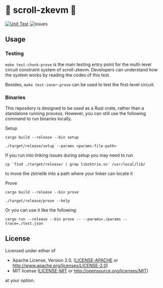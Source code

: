 # 📜 scroll-zkevm 📜
[![Unit Test](https://github.com/scroll-tech/scroll-zkevm/actions/workflows/unit_test.yml/badge.svg)](https://github.com/scroll-tech/scroll-zkevm/actions/workflows/unit_test.yml)
![issues](https://img.shields.io/github/issues/scroll-tech/scroll-zkevm)

## Usage


### Testing

`make test-chunk-prove` is the main testing entry point for the multi-level circuit constraint system of scroll-zkevm. Developers can understand how the system works by reading the codes of this test.

Besides, `make test-inner-prove` can be used to test the first-level circuit.

### Binaries

This repository is designed to be used as a Rust crate, rather than a standalone running process. However, you can still use the following command to run binaries locally.

Setup 
```shell
cargo build --release --bin setup

./target/release/setup --params <params-file-path>
```

If you run into linking issues during setup you may need to run
```shell
cp `find ./target/release/ | grep libzktrie.so` /usr/local/lib/
```
to move the zktrielib into a path where your linker can locate it

Prove
```shell
cargo build --release --bin prove

./target/release/prove --help
```
Or you can use it like the following:
```shell
cargo run --release --bin prove -- --params=./params --trace=./test.json
```

## License

Licensed under either of

- Apache License, Version 2.0, ([LICENSE-APACHE](LICENSE-APACHE) or http://www.apache.org/licenses/LICENSE-2.0)
- MIT license ([LICENSE-MIT](LICENSE-MIT) or http://opensource.org/licenses/MIT)

at your option.
